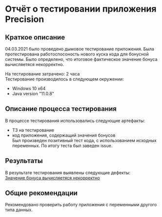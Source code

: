 # Отчёт о тестировании приложения Precision

## Краткое описание
<!--Краткое описание проведённой работы (должно быть 1-2 абзаца, так, чтобы прочитав их можно было не читать остальную часть отчёта).-->

04.03.2021 было проведено дымовое тестирование приложения. Была протестирована работоспосоность нового куска кода для бонусной системы. Было определено, что итоговое фактическое значение бонуса вычисляетяся некорректно.

На тестирование затрачено: 2 часа <br>
Тестирование производилось в следующем окружении:
* Windows 10 x64
* Java version "11.0.8"

## Описание процесса тестирования
<!--Описание того, какое тестирование проводилось (позитивное/негативное, функциональное, нефункциональное и т.д.) с описанием тестируемых функций (если тестировались функции).-->
В процессе тестирования использовались следующие артефакты:
* ТЗ на тестирование
* код приложения, содержащий значения бонусов <br>
  Был произведен позитивный тест кода, с использованием исходных переменных. По итогу теста был заведен issue.

## Результаты
<!--% успешных/не успешных тестов
Ссылки на баг-репорты-->
В результате тестирования выявлены следующие дефекты: <br>
[Значение бонуса вычисляетяся некорректно](https://github.com/Elizaveta-m/Precision/issues/1#issue-823147533)

## Общие рекомендации
<!--Ваши рекомендации как тестировщика по итогам тестирования.-->
Рекомендовано проверить работу приложения с переменными другого типа данных.
